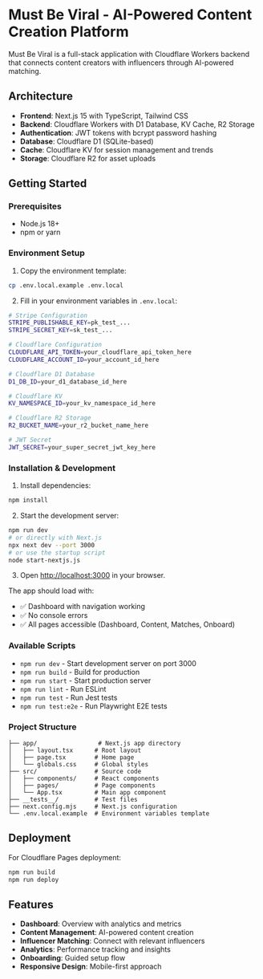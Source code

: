 # Must Be Viral - AI-Powered Content Creation Platform

Must Be Viral is a full-stack application with Cloudflare Workers backend that connects content creators with influencers through AI-powered matching.

## Architecture

- **Frontend**: Next.js 15 with TypeScript, Tailwind CSS
- **Backend**: Cloudflare Workers with D1 Database, KV Cache, R2 Storage
- **Authentication**: JWT tokens with bcrypt password hashing
- **Database**: Cloudflare D1 (SQLite-based)
- **Cache**: Cloudflare KV for session management and trends
- **Storage**: Cloudflare R2 for asset uploads

## Getting Started

### Prerequisites

- Node.js 18+ 
- npm or yarn

### Environment Setup

1. Copy the environment template:
```bash
cp .env.local.example .env.local
```

2. Fill in your environment variables in `.env.local`:
```bash
# Stripe Configuration
STRIPE_PUBLISHABLE_KEY=pk_test_...
STRIPE_SECRET_KEY=sk_test_...

# Cloudflare Configuration
CLOUDFLARE_API_TOKEN=your_cloudflare_api_token_here
CLOUDFLARE_ACCOUNT_ID=your_account_id_here

# Cloudflare D1 Database
D1_DB_ID=your_d1_database_id_here

# Cloudflare KV
KV_NAMESPACE_ID=your_kv_namespace_id_here

# Cloudflare R2 Storage
R2_BUCKET_NAME=your_r2_bucket_name_here

# JWT Secret
JWT_SECRET=your_super_secret_jwt_key_here
```

### Installation & Development

1. Install dependencies:
```bash
npm install
```

2. Start the development server:
```bash
npm run dev
# or directly with Next.js
npx next dev --port 3000
# or use the startup script
node start-nextjs.js
```

3. Open [http://localhost:3000](http://localhost:3000) in your browser.

The app should load with:
- ✅ Dashboard with navigation working
- ✅ No console errors
- ✅ All pages accessible (Dashboard, Content, Matches, Onboard)

### Available Scripts

- `npm run dev` - Start development server on port 3000
- `npm run build` - Build for production
- `npm run start` - Start production server
- `npm run lint` - Run ESLint
- `npm run test` - Run Jest tests
- `npm run test:e2e` - Run Playwright E2E tests

### Project Structure

```
├── app/                 # Next.js app directory
│   ├── layout.tsx      # Root layout
│   ├── page.tsx        # Home page
│   └── globals.css     # Global styles
├── src/                # Source code
│   ├── components/     # React components
│   ├── pages/          # Page components
│   └── App.tsx         # Main app component
├── __tests__/          # Test files
├── next.config.mjs     # Next.js configuration
└── .env.local.example  # Environment variables template
```

## Deployment

For Cloudflare Pages deployment:
```bash
npm run build
npm run deploy
```

## Features

- **Dashboard**: Overview with analytics and metrics
- **Content Management**: AI-powered content creation
- **Influencer Matching**: Connect with relevant influencers
- **Analytics**: Performance tracking and insights
- **Onboarding**: Guided setup flow
- **Responsive Design**: Mobile-first approach